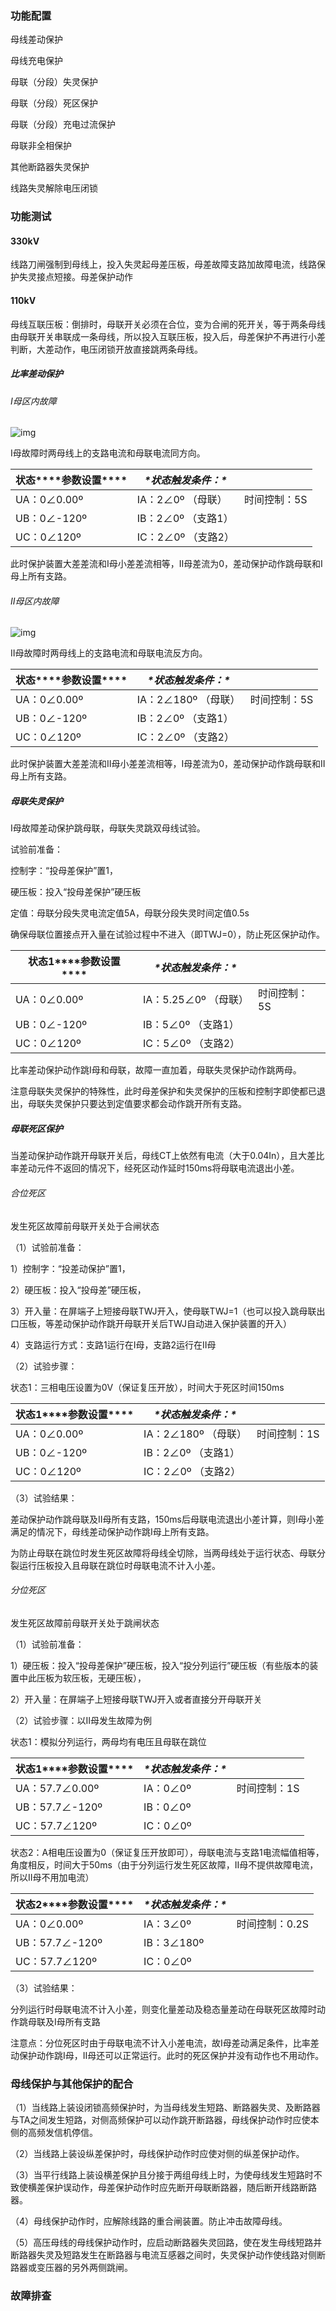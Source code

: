 ### **功能配置**

母线差动保护

母线充电保护

母联（分段）失灵保护

母联（分段）死区保护

母联（分段）充电过流保护

母联非全相保护

其他断路器失灵保护

线路失灵解除电压闭锁

### **功能测试**

#### **330kV**

线路刀闸强制到母线上，投入失灵起母差压板，母差故障支路加故障电流，线路保护失灵接点短接。母差保护动作

 

#### **110kV**

母线互联压板：倒排时，母联开关必须在合位，变为合闸的死开关，等于两条母线由母联开关串联成一条母线，所以投入互联压板，投入后，母差保护不再进行小差判断，大差动作，电压闭锁开放直接跳两条母线。

##### **比率差动保护**

###### I母区内故障

![img](file:///C:\Users\yuri\AppData\Local\Temp\ksohtml22920\wps140.png)

I母故障时两母线上的支路电流和母联电流同方向。

| 状态***\*参数设置\**** | ***\*状态触发条件：\**** |              |
| ---------------------- | ------------------------ | ------------ |
| UA：0∠0.00º            | IA：2∠0º （母联）        | 时间控制：5S |
| UB：0∠-120º            | IB：2∠0º （支路1）       |              |
| UC：0∠120º             | IC：2∠0º （支路2）       |              |

 

此时保护装置大差差流和I母小差差流相等，II母差流为0，差动保护动作跳母联和I母上所有支路。

###### II母区内故障

 

![img](file:///C:\Users\yuri\AppData\Local\Temp\ksohtml22920\wps141.png)

II母故障时两母线上的支路电流和母联电流反方向。

| 状态***\*参数设置\**** | ***\*状态触发条件：\**** |              |
| ---------------------- | ------------------------ | ------------ |
| UA：0∠0.00º            | IA：2∠180º （母联）      | 时间控制：5S |
| UB：0∠-120º            | IB：2∠0º （支路1）       |              |
| UC：0∠120º             | IC：2∠0º （支路2）       |              |

 

此时保护装置大差差流和II母小差差流相等，I母差流为0，差动保护动作跳母联和II母上所有支路。

##### **母联失灵保护**

I母故障差动保护跳母联，母联失灵跳双母线试验。

试验前准备：

控制字：“投母差保护”置1，

硬压板：投入“投母差保护”硬压板

定值：母联分段失灵电流定值5A，母联分段失灵时间定值0.5s

确保母联位置接点开入量在试验过程中不进入（即TWJ=0），防止死区保护动作。

| 状态1***\*参数设置\**** | ***\*状态触发条件：\**** |              |
| ----------------------- | ------------------------ | ------------ |
| UA：0∠0.00º             | IA：5.25∠0º （母联）     | 时间控制：5S |
| UB：0∠-120º             | IB：5∠0º （支路1）       |              |
| UC：0∠120º              | IC：5∠0º （支路2）       |              |

比率差动保护动作跳I母和母联，故障一直加着，母联失灵保护动作跳两母。

注意母联失灵保护的特殊性，此时母差保护和失灵保护的压板和控制字即使都已退出，母联失灵保护只要达到定值要求都会动作跳开所有支路。

##### **母联死区保护**

当差动保护动作跳开母联开关后，母线CT上依然有电流（大于0.04In），且大差比率差动元件不返回的情况下，经死区动作延时150ms将母联电流退出小差。

###### 合位死区

发生死区故障前母联开关处于合闸状态

（1）试验前准备：

1）控制字：“投差动保护”置1，

2）硬压板：投入“投母差”硬压板，

3）开入量：在屏端子上短接母联TWJ开入，使母联TWJ=1（也可以投入跳母联出口压板，等差动保护动作跳开母联开关后TWJ自动进入保护装置的开入）

4）支路运行方式：支路1运行在I母，支路2运行在II母

（2）试验步骤：

状态1：三相电压设置为0V（保证复压开放），时间大于死区时间150ms

| 状态1***\*参数设置\**** | ***\*状态触发条件：\**** |              |
| ----------------------- | ------------------------ | ------------ |
| UA：0∠0.00º             | IA：2∠180º （母联）      | 时间控制：1S |
| UB：0∠-120º             | IB：2∠0º （支路1）       |              |
| UC：0∠120º              | IC：2∠0º （支路2）       |              |

 

（3）试验结果：

差动保护动作跳母联及II母所有支路，150ms后母联电流退出小差计算，则I母小差满足的情况下，母线差动保护动作跳I母上所有支路。

 

为防止母联在跳位时发生死区故障将母线全切除，当两母线处于运行状态、母联分裂运行压板投入且母联在跳位时母联电流不计入小差。

###### 分位死区

发生死区故障前母联开关处于跳闸状态

（1）试验前准备：

1）硬压板：投入“投母差保护”硬压板，投入“投分列运行”硬压板（有些版本的装置中此压板为软压板，无硬压板），

2）开入量：在屏端子上短接母联TWJ开入或者直接分开母联开关

（2）试验步骤：以II母发生故障为例

状态1：模拟分列运行，两母均有电压且母联在跳位

| 状态1***\*参数设置\**** | ***\*状态触发条件：\**** |              |
| ----------------------- | ------------------------ | ------------ |
| UA：57.7∠0.00º          | IA：0∠0º                 | 时间控制：1S |
| UB：57.7∠-120º          | IB：0∠0º                 |              |
| UC：57.7∠120º           | IC：0∠0º                 |              |

状态2：A相电压设置为0（保证复压开放即可），母联电流与支路1电流幅值相等，角度相反，时间大于50ms（由于分列运行发生死区故障，II母不提供故障电流，所以II母不用加电流）

| 状态2***\*参数设置\**** | ***\*状态触发条件：\**** |                |
| ----------------------- | ------------------------ | -------------- |
| UA：0∠0.00º             | IA：3∠0º                 | 时间控制：0.2S |
| UB：57.7∠-120º          | IB：3∠180º               |                |
| UC：57.7∠120º           | IC：0∠0º                 |                |

（3）试验结果：

分列运行时母联电流不计入小差，则变化量差动及稳态量差动在母联死区故障时动作跳母联及I母所有支路

注意点：分位死区时由于母联电流不计入小差电流，故I母差动满足条件，比率差动保护动作跳I母，II母还可以正常运行。此时的死区保护并没有动作也不用动作。

### **母线保护与其他保护的配合**

（1）当线路上装设闭锁高频保护时，为当母线发生短路、断路器失灵、及断路器与TA之间发生短路，对侧高频保护可以动作跳开断路器，母线保护动作时应使本侧的高频发信机停信。

（2）当线路上装设纵差保护时，母线保护动作时应使对侧的纵差保护动作。

（3）当平行线路上装设横差保护且分接于两组母线上时，为使母线发生短路时不致使横差保护误动作，母差保护动作时应先断开母联断路器，随后断开线路断路器。

（4）母线保护动作时，应解除线路的重合闸装置。防止冲击故障母线。

（5）高压母线的母线保护动作时，应启动断路器失灵回路，使在发生母线短路并断路器失灵及短路发生在断路器与电流互感器之间时，失灵保护动作使线路对侧断路器或变压器的另外两侧跳闸。

### **故障排查**